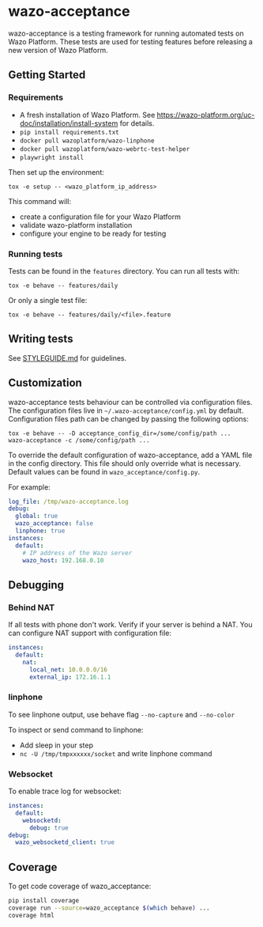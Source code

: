 # wazo-acceptance

wazo-acceptance is a testing framework for running automated tests on Wazo Platform.
These tests are used for testing features before releasing a new version of Wazo Platform.

## Getting Started

### Requirements

* A fresh installation of Wazo Platform. See https://wazo-platform.org/uc-doc/installation/install-system for details.
* `pip install requirements.txt`
* `docker pull wazoplatform/wazo-linphone`
* `docker pull wazoplatform/wazo-webrtc-test-helper`
* `playwright install`

Then set up the environment:

    tox -e setup -- <wazo_platform_ip_address>

This command will:

* create a configuration file for your Wazo Platform
* validate wazo-platform installation
* configure your engine to be ready for testing

### Running tests

Tests can be found in the ```features``` directory. You can run all tests with:

    tox -e behave -- features/daily

Or only a single test file:

    tox -e behave -- features/daily/<file>.feature

## Writing tests

See [STYLEGUIDE.md](STYLEGUIDE.md) for guidelines.

## Customization

wazo-acceptance tests behaviour can be controlled via configuration files. The
configuration files live in `~/.wazo-acceptance/config.yml` by default.
Configuration files path can be changed by passing the following options:

    tox -e behave -- -D acceptance_config_dir=/some/config/path ...
    wazo-acceptance -c /some/config/path ...

To override the default configuration of wazo-acceptance, add a YAML file in the
config directory. This file should only override what is necessary. Default
values can be found in `wazo_acceptance/config.py`.

For example:

```yaml
log_file: /tmp/wazo-acceptance.log
debug:
  global: true
  wazo_acceptance: false
  linphone: true
instances:
  default:
    # IP address of the Wazo server
    wazo_host: 192.168.0.10
```

## Debugging

### Behind NAT

If all tests with phone don't work. Verify if your server is behind a NAT.
You can configure NAT support with configuration file:

```yaml
instances:
  default:
    nat:
      local_net: 10.0.0.0/16
      external_ip: 172.16.1.1
```

### linphone

To see linphone output, use behave flag `--no-capture` and `--no-color`

To inspect or send command to linphone:

* Add sleep in your step
* `nc -U /tmp/tmpxxxxxx/socket` and write linphone command

### Websocket

To enable trace log for websocket:

```yaml
instances:
  default:
    websocketd:
      debug: true
debug:
  wazo_websocketd_client: true
```

## Coverage

To get code coverage of wazo_acceptance:

```bash
pip install coverage
coverage run --source=wazo_acceptance $(which behave) ...
coverage html
```
